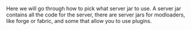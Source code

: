 Here we will go through how to pick what server jar to use. A server jar contains all the code for the server, there are server jars for modloaders, like forge or fabric, and some that allow you to use plugins. 
